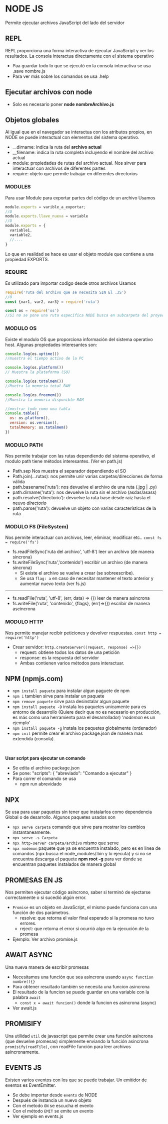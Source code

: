# NODE JS

Permite ejecutar archivos JavaScript del lado del servidor

## REPL
REPL proporciona una forma interactiva de ejecutar JavaScript y ver los resultados.
La consola interactua directamente con el sistema operativo

* Paa guardar todo lo que se ejecutó en la consola interactiva se usa .save nombre.js
* Para ver más sobre los comandos se usa .help

## Ejecutar archivos con node
* Solo es necesario poner **node nombreArchivo.js**

## Objetos globales
Al igual que en el navegador se interactua con los atributos propios, en NODE se puede interactual con elementos del sistema operativo.
* __dirname: indica la ruta del **archivo actual**
* __filename: indica la ruta completa incluyendo el nombre del archivo actual
* module: propiedades de rutas del archivo actual. Nos sirver para interactuar con archivos de diferentes partes
* require: objeto que permite trabajar en diferentes directorios

### MODULES
Para usar Module para exportar partes del código de un archivo 
Usamos 

```js
module.exports = varible_a_exportar;
//O
module.exports.llave_nueva = variable
//O
module.exports = {
  variable1,
  variable2,
  //....
}
```
Lo que en realidad se hace es usar el objeto module que contiene a una propiedad EXPORTS.

### REQUIRE
Es utilizado para importar codigo desde otros archivos
Usamos
```js
require('ruta del archivo que se necesita SIN El .JS')
//O
const {var1, var2, var3} = require('ruta')

const os = require('os') 
//Si no se pone una ruta específica NODE busca en subcarpeta del proyecto o en los módulos propios de NODE 
```

### MODULO OS
Existe el modulo OS que proporciona información del sistema operativo host.
Algunas propiedades interesantes son:

```js
console.log(os.uptime()) 
//muestra el tiempo activo de la PC

console.log(os.platform())
// Muestra la plataforma (SO)

console.log(os.totalmem())
//Muetra la memoria total RAM

console.log(os.freemem())
//Muestra la memoria disponible RAM

//mostrar todo como una tabla
console.table({
  os: os.platform(),
  version: os.version(),
  totalMemory: os.totalmem()
})
```
### MODULO PATH
Nos permite trabajar con las rutas dependiendo del sistema operativo, el modulo path tiene métodos interesantes. (Ver en path.js)
* Path.sep Nos muestra el separador dependiendo el SO
* Path.join(...rutas): nos permite unir varias carpetas/direcciones de forma válida
* path.basename('ruta'): nos devuelve el archivo de una ruta (.jpg | .py)
* path.dirname('ruta'): nos devuelve la ruta sin el archivo (asdas/asass)
* path.resolve('directorio'): devuelve la ruta base desde raiz hasta el neuvo *directorio*
* path.parse('ruta'): devuelve un objeto con varias características de la ruta

### MODULO FS (FileSystem)
Nos permite interactuar con archivos, leer, eliminar, modificar etc..
`const fs = require('fs')`
* fs.readFileSync('ruta del archivo', 'utf-8') leer un archivo (de manera sincrona)
* fs.writeFileSync('ruta','contenido') escribir un archivo (de manera sincrona)
  - Si existe el archivo se vuelve a crear (se sobreescribe).
  - Se usa `flag: a` en caso de necesitar mantener el texto anterior y aumentar nuevo texto (ver fs.js)
<hr>

* fs.readFile('ruta', 'utf-8', (err, data) => {}) leer de manera asincrona
* fs.writeFile('ruta', 'contenido', {flags}, (err)=>{}) escribir de manera ascincrona

### MODULO HTTP
Nos permite manejar recibir peticiones y devolver respuestas.
`const http = require('http')`
* Crear servidor: `http.createServer((request, response) =>{})`
  - request: obtiene todos los datos de una petición
  - response: es la respuesta del servidor 
  - Ambas contienen varios métodos para interactuar.

## NPM (npmjs.com)
* `npm install paquete` para instalar algun paguete de npm
* `npm i` tambien sirve para instalar un paquete
* `npm remove paquete` sirve para desinstalar algun paquete
* `npm install paquete -D` instala los paquetes unicamente para es entorno de desarrollo (Quiere decir que no es necesario en producción, es más como una herramienta para el desarrollador) '_nodemon_ es un ejemplo'
* `npm install paquete -g` instala los paquetes globalmente (ordenador)
* `npm init` permite crear el archivo package.json de manera mas extendida (consola). 
<br>

**Usar script para ejecutar un comando**
* Se edita el archivo package.json
* Se pone: "scripts": { "abreviado": "Comando a ejecutar" }
* Para correr el comando se usa
  - npm run abrevidado

## NPX 
Se usa para usar paquetes sin tener que instalarlos como dependencia Global o de desarrollo. Algunos paquetes usados son
* `npx serve carpeta` comando que sirve para mostrar los cambios instantaneamente. 
* `npx serve -s Carpeta`
* `npx http-server carpeta/archivo` mismo que serve
* `npx nodemon` paquete que ya se encuentra instalado, pero es en linea de comandos (npx busca el node_modules/.bin y lo ejecuta) y si no se encuentra descarga el paquete
**npm root -g** para ver donde se encuentran paquetes instalados de manera global

## PROMESAS EN JS
Nos permiten ejecutar código asíncrono, saber si terminó de ejectarse correctamente o si sucedió algún error.
* `Promise` es un objeto en JavaScript, el mismo puede funciona con una función de dos parámetros.
  - resolve: que retorna el valor final esperado si la promesa no tuvo errores.
  - reject: que retorna el error si ocurrió algo en la ejecución de la promesa
* Ejemplo: Ver archivo promise.js

## AWAIT ASYNC
Una nueva manera de escribir promesas
* Necesitamos una función que sea asíncrona usando `async function nombre(){}`
* Para obtener resultado también se necesita una funcion asincrona
* El resultado de la funcion se puede guardar en una variable con la palabra `await`
  - `const x = await funcion()` donde la funcion es asincrona (async)
* Ver await.js

## PROMISIFY
Una utilidad `util` de javascript que permite crear una función asíncrona (que devuelve promesas) simplemente enviando la función asincrona `promisify(readFile)`, con readFile función para leer archivos asíncronamente.

## EVENTS JS
Existen varios eventos con los que se puede trabajar. Un emitidor de eventos es EventEmitter.
* Se debe importar desde `events` de NODE
* Después de instancia un nuevo objeto 
* Con el metodo `ON` se escucha el evento
* Con el método `EMIT` se emite un evento
* Ver ejemplo en events.js
